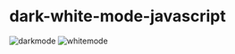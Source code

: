 ﻿# dark-white-mode-javascript
![darkmode](https://user-images.githubusercontent.com/93322506/201793435-97ed509d-4dbc-408e-8870-f3a8bfb89b1c.PNG)
![whitemode](https://user-images.githubusercontent.com/93322506/201793437-fd3b9965-3601-4077-82b5-0f15a7582f85.PNG)
